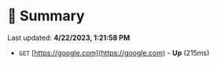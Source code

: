 # 📖 Summary
Last updated: **4/22/2023, 1:21:58 PM**

- `GET` [https://google.com](https://google.com) - **Up** (215ms)
